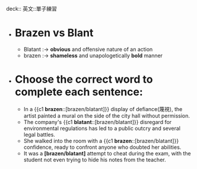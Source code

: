deck:: 英文::單子練習

- # Brazen vs Blant
	- Blatant :-> **obvious** and offensive nature of an action
	- brazen :-> **shameless** and unapologetically **bold** manner
- # Choose the correct word to complete each sentence:
	- In a {{c1 **brazen**::[brazen/blatant]}} display of defiance(蔑視), the artist painted a mural on the side of the city hall without permission.
	- The company's {{c1 **blatant**::[brazen/blatant]}} disregard for environmental regulations has led to a public outcry and several legal battles.
	- She walked into the room with a {{c1 **brazen**::[brazen/blatant]}} confidence, ready to confront anyone who doubted her abilities.
	- It was a **[brazen/blatant]** attempt to cheat during the exam, with the student not even trying to hide his notes from the teacher.